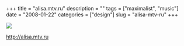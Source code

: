 +++
title = "alisa.mtv.ru"
description = ""
tags = ["maximalist", "music"]
date = "2008-01-22"
categories = ["design"]
slug = "alisa-mtv-ru"
+++


 

  <div id="screens-thumbs" class="clearfix">
    <div class="txt-center" id="design-submission"><a href="http://alisa.mtv.ru/"><img id='bluga-thumbnail-1097' class='bluga-thumbnail large' src='/media/bluga/
wt47f2820315cad_0.jpg'/></a></div>  
  </div>   
<p><a href="http://alisa.mtv.ru/">http://alisa.mtv.ru</a></p>





